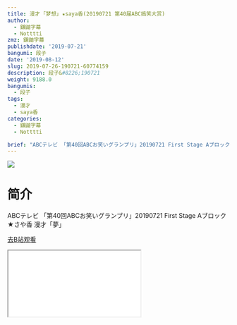 ```yaml
---
title: 漫才 ｢梦想｣ ★saya香(20190721 第40届ABC搞笑大赏)
author:
  - 鎌鼬字幕
  - Notttti
zmz: 鎌鼬字幕
publishdate: '2019-07-21'
bangumi: 段子
date: '2019-08-12'
slug: 2019-07-26-190721-60774159
description: 段子&#8226;190721
weight: 9188.0
bangumis:
  - 段子
tags:
  - 漫才
  - saya香
categories:
  - 鎌鼬字幕
  - Notttti

brief: "ABCテレビ 「第40回ABCお笑いグランプリ」20190721 First Stage Aブロック ★さや香 漫才「夢」"
---
```

![](https://raw.githubusercontent.com/tcgriffith/owaraisite/master/static/tmpimg/3fac6b7018f6fcda9d72d2d07e0d2d99530c2332.jpg.480.jpg)
# 简介  
ABCテレビ
「第40回ABCお笑いグランプリ」20190721 
First Stage Aブロック ★さや香 漫才「夢」  

[去B站观看](https://www.bilibili.com/video/av60774159/)
<div class ="resp-container"><iframe class="testiframe" src="//player.bilibili.com/player.html?aid=60774159"", scrolling="no", allowfullscreen="true" > </iframe></div> 

